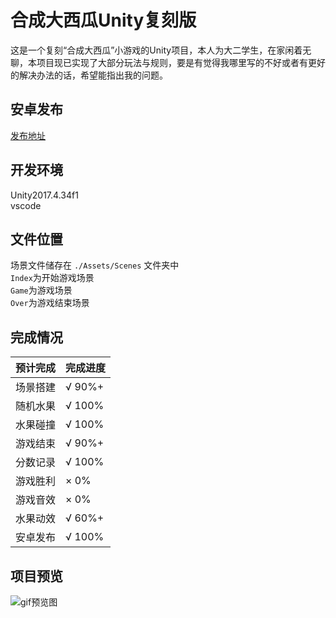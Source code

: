 # 合成大西瓜Unity复刻版

这是一个复刻“合成大西瓜”小游戏的Unity项目，本人为大二学生，在家闲着无聊，本项目现已实现了大部分玩法与规则，要是有觉得我哪里写的不好或者有更好的解决办法的话，希望能指出我的问题。

## 安卓发布

[发布地址](https://github.com/cr-zhichen/Synthetic_big_watermelon/releases/tag/v0.1-beta.1)  

## 开发环境

Unity2017.4.34f1  
vscode  

## 文件位置

场景文件储存在 `./Assets/Scenes` 文件夹中  
`Index`为开始游戏场景  
`Game`为游戏场景  
`Over`为游戏结束场景  

## 完成情况

| 预计完成 | 完成进度 |
| -------- | -------- |
| 场景搭建 | √ 90%+   |
| 随机水果 | √ 100%   |
| 水果碰撞 | √ 100%   |
| 游戏结束 | √ 90%+   |
| 分数记录 | √ 100%   |
| 游戏胜利 | × 0%     |
| 游戏音效 | × 0%     |
| 水果动效 | √ 60%+   |
| 安卓发布 | √ 100%   |

## 项目预览

![gif预览图](https://tc.chengrui.xyz/2021/01/29/20210129_135316-00_00_00-00_00_30.gif)  
